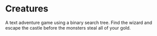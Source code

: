 Creatures
=========

A text adventure game using a binary search tree. Find the wizard and escape the castle before the monsters steal all of your gold. 
